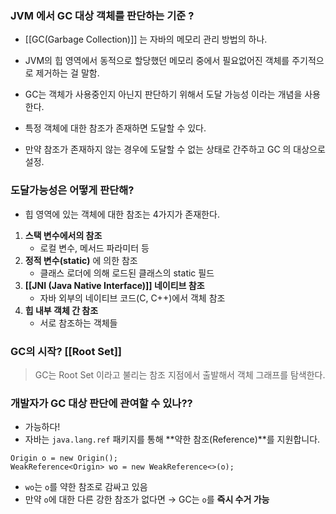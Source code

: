 
### JVM 에서 GC 대상 객체를 판단하는 기준 ?

- [[GC(Garbage Collection)]] 는 자바의 메모리 관리 방법의 하나. 
- JVM의 힙 영역에서 동적으로 할당했던 메모리 중에서 필요없어진 객체를 주기적으로 제거하는 걸 말함. 

- GC는 객체가 사용중인지 아닌지 판단하기 위해서 도달 가능성 이라는 개념을 사용한다. 
- 특정 객체에 대한 참조가 존재하면 도달할 수 있다. 
- 만약 참조가 존재하지 않는 경우에 도달할 수 없는 상태로 간주하고 GC 의 대상으로 설정. 

### 도달가능성은 어떻게 판단해?

- 힙 영역에 있는 객체에 대한 참조는 4가지가 존재한다. 

1. **스택 변수에서의 참조**
    - 로컬 변수, 메서드 파라미터 등
2. **정적 변수(static)** 에 의한 참조
    - 클래스 로더에 의해 로드된 클래스의 static 필드
3. **[[JNI (Java Native Interface)]] 네이티브 참조**
    - 자바 외부의 네이티브 코드(C, C++)에서 객체 참조
4. **힙 내부 객체 간 참조**
    - 서로 참조하는 객체들

### GC의 시작? [[Root Set]]

> GC는 Root Set 이라고 불리는 참조 지점에서 출발해서 객체 그래프를 탐색한다. 


### 개발자가 GC 대상 판단에 관여할 수 있나??

- 가능하다!
- 자바는 `java.lang.ref` 패키지를 통해 **약한 참조(Reference)**를 지원합니다.

```
Origin o = new Origin(); 
WeakReference<Origin> wo = new WeakReference<>(o);
```
- `wo`는 `o`를 약한 참조로 감싸고 있음
- 만약 `o`에 대한 다른 강한 참조가 없다면 → GC는 `o`를 **즉시 수거 가능**